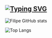 ## [![Typing SVG](https://readme-typing-svg.demolab.com?font=Fira+Code&pause=1000&color=00BFFF&random=false&width=435&lines=Ol%C3%A1!+sou+o+Filipe+%F0%9F%91%8B)](https://git.io/typing-svg)

![Filipe GitHub stats](https://github-readme-stats.vercel.app/api?username=FILIPE314&show_icons=true&theme=catppuccin_mocha)

![Top Langs](https://github-readme-stats.vercel.app/api/top-langs/?username=FILIPE314&size_weight=0.5&count_weight=0.5&theme=compact)
